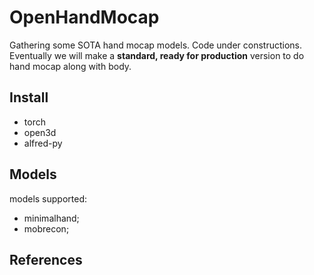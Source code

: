 # OpenHandMocap

Gathering some SOTA hand mocap models. Code under constructions. Eventually we will make a **standard, ready for production** version to do hand mocap along with body.


## Install

- torch
- open3d
- alfred-py

## Models

models supported:

- minimalhand;
- mobrecon;





## References
